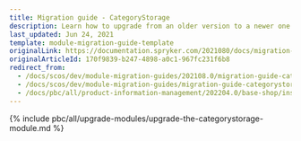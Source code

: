 ```yaml
---
title: Migration guide - CategoryStorage
description: Learn how to upgrade from an older version to a newer one of the Category Storage module within your Spryker based project.
last_updated: Jun 24, 2021
template: module-migration-guide-template
originalLink: https://documentation.spryker.com/2021080/docs/migration-guide-categorystorage
originalArticleId: 170f9839-b247-4898-a0c1-967fc231f6b8
redirect_from:
  - /docs/scos/dev/module-migration-guides/202108.0/migration-guide-categorystorage.html
  - /docs/scos/dev/module-migration-guides/migration-guide-categorystorage.html
  - /docs/pbc/all/product-information-management/202204.0/base-shop/install-and-upgrade/upgrade-modules/upgrade-the-categorystorage-module.html
---
```

{% include pbc/all/upgrade-modules/upgrade-the-categorystorage-module.md %} <!-- To edit, see /_includes/pbc/all/upgrade-modules/upgrade-the-categorystorage-module.md -->

